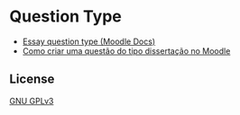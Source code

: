 # Question Type
* [Essay question type (Moodle Docs)](https://docs.moodle.org/311/en/Essay_question_type)
* [Como criar uma questão do tipo dissertação no Moodle](https://youtu.be/gxpHNNp1m4M)

## License
[GNU GPLv3](https://choosealicense.com/licenses/gpl-3.0/)
